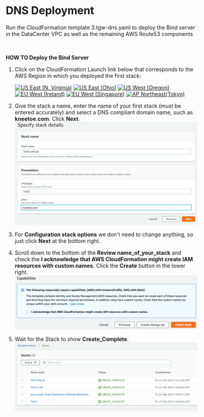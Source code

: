 # DNS Deployment


Run the CloudFormation template 3.tgw-dns.yaml to deploy the Bind server in the DataCenter VPC as well as the remaining AWS Route53 components

</br>

<b>HOW TO Deploy the Bind Server</b></br>


1. Click on the CloudFormation Launch link below that corresponds to the AWS Region in which you deployed the first stack:

   [![US East (N. Virginia)](https://samdengler.github.io/cloudformation-launch-stack-button-svg/images/us-east-1.svg)](https://console.aws.amazon.com/cloudformation/home?region=us-east-1#/stacks/create/review?stackName=tgw1-dns&templateURL=https://s3.amazonaws.com/{{<codebucket>}}/3.tgw-dns.yaml&param_VPCName=tgw1&param_Zone=example.com)
   [![US East (Ohio)](https://samdengler.github.io/cloudformation-launch-stack-button-svg/images/us-east-2.svg)](https://console.aws.amazon.com/cloudformation/home?region=us-east-2#/stacks/create/review?stackName=tgw1-dns&templateURL=https://s3.amazonaws.com/{{<codebucket>}}/3.tgw-dns.yaml&param_VPCName=tgw1&param_Zone=example.com)
   [![US West (Oregon)](https://samdengler.github.io/cloudformation-launch-stack-button-svg/images/us-west-2.svg)](https://console.aws.amazon.com/cloudformation/home?region=us-west-2#/stacks/create/review?stackName=tgw1-dns&templateURL=https://s3.amazonaws.com/{{<codebucket>}}/3.tgw-dns.yaml&param_VPCName=tgw1&param_Zone=example.com)
   [![EU West (Ireland)](https://samdengler.github.io/cloudformation-launch-stack-button-svg/images/eu-west-1.svg)](https://console.aws.amazon.com/cloudformation/home?region=eu-west-1#/stacks/create/review?stackName=tgw1-dns&templateURL=https://s3.amazonaws.com/{{<codebucket>}}/3.tgw-dns.yaml&param_VPCName=tgw1&param_Zone=example.com)
   [![EU West (Singapore)](https://samdengler.github.io/cloudformation-launch-stack-button-svg/images/ap-southeast-1.svg)](https://console.aws.amazon.com/cloudformation/home?region=ap-southeast-1#/stacks/create/review?stackName=tgw1-dns&templateURL=https://s3.amazonaws.com/{{<codebucket>}}/3.tgw-dns.yaml&param_VPCName=tgw1&param_Zone=example.com)
   [![AP Northeast(Tokyo)](https://samdengler.github.io/cloudformation-launch-stack-button-svg/images/ap-northeast-1.svg)](https://console.aws.amazon.com/cloudformation/home?region=ap-northeast-1#/stacks/create/review?stackName=tgw1-dns&templateURL=https://s3.amazonaws.com/{{<codebucket>}}/3.tgw-dns.yaml&param_VPCName=tgw1&param_Zone=example.com)

1. Give the stack a name, enter the name of your first stack (must be entered accurately) and select a DNS compliant domain name, such as **kneetoe.com**. Click **Next**.
   ![Stack Parameters](../images/createStack-DNSparameters.png)

1. For **Configuration stack options** we don't need to change anything, so just click **Next** at the bottom right.

1. Scroll down to the bottom of the **Review name_of_your_stack** and check the **I acknowledge that AWS CloudFormation might create IAM resources with custom names.** Click the **Create** button in the lower right.
   ![Create Stack](../images/createStack-VPCiam.png)

1. Wait for the Stack to show **Create_Complete**.
   ![Stack Complete](../images/createStack-DNSprogress.png)
